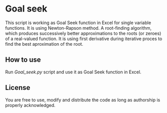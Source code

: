 # Goal seek

This script is working as Goal Seek function in Excel for single variable functions.
It is using Newton-Rapson method. 
A root-finding algorithm, which produces successively better approximations to the roots (or zeroes) of a real-valued function.
It is using first derivative during iterative proces to find the best aproximation of the root. 


## How to use
    
Run *Goal_seek.py* script and use it as Goal Seek function in Excel.

## License 

You are free to use, modify and distribute the code as long as authorship is properly acknowledged.
